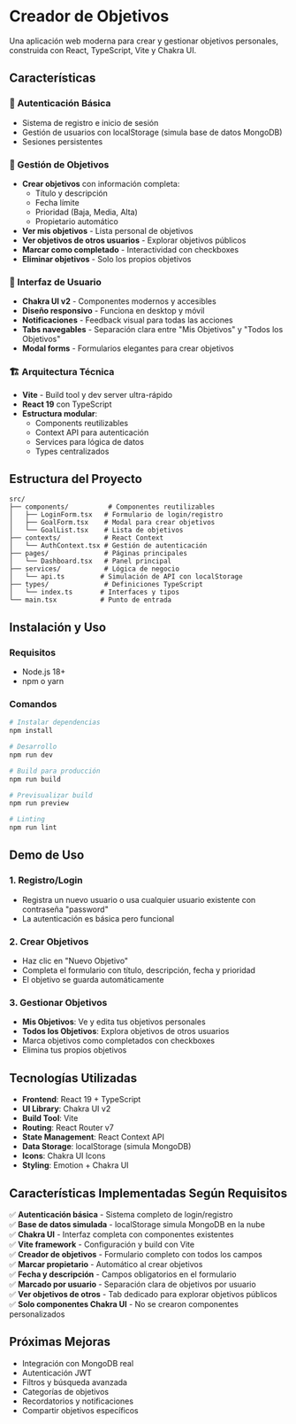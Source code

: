 # Creador de Objetivos

Una aplicación web moderna para crear y gestionar objetivos personales, construida con React, TypeScript, Vite y Chakra UI.

## Características

### 🔐 Autenticación Básica
- Sistema de registro e inicio de sesión
- Gestión de usuarios con localStorage (simula base de datos MongoDB)
- Sesiones persistentes

### 🎯 Gestión de Objetivos
- **Crear objetivos** con información completa:
  - Título y descripción
  - Fecha límite
  - Prioridad (Baja, Media, Alta)
  - Propietario automático
- **Ver mis objetivos** - Lista personal de objetivos
- **Ver objetivos de otros usuarios** - Explorar objetivos públicos
- **Marcar como completado** - Interactividad con checkboxes
- **Eliminar objetivos** - Solo los propios objetivos

### 🎨 Interfaz de Usuario
- **Chakra UI v2** - Componentes modernos y accesibles
- **Diseño responsivo** - Funciona en desktop y móvil
- **Notificaciones** - Feedback visual para todas las acciones
- **Tabs navegables** - Separación clara entre "Mis Objetivos" y "Todos los Objetivos"
- **Modal forms** - Formularios elegantes para crear objetivos

### 🏗️ Arquitectura Técnica
- **Vite** - Build tool y dev server ultra-rápido
- **React 19** con TypeScript
- **Estructura modular**:
  - Components reutilizables
  - Context API para autenticación
  - Services para lógica de datos
  - Types centralizados

## Estructura del Proyecto

```
src/
├── components/          # Componentes reutilizables
│   ├── LoginForm.tsx   # Formulario de login/registro
│   ├── GoalForm.tsx    # Modal para crear objetivos
│   └── GoalList.tsx    # Lista de objetivos
├── contexts/           # React Context
│   └── AuthContext.tsx # Gestión de autenticación
├── pages/              # Páginas principales
│   └── Dashboard.tsx   # Panel principal
├── services/           # Lógica de negocio
│   └── api.ts         # Simulación de API con localStorage
├── types/              # Definiciones TypeScript
│   └── index.ts       # Interfaces y tipos
└── main.tsx           # Punto de entrada
```

## Instalación y Uso

### Requisitos
- Node.js 18+
- npm o yarn

### Comandos

```bash
# Instalar dependencias
npm install

# Desarrollo
npm run dev

# Build para producción
npm run build

# Previsualizar build
npm run preview

# Linting
npm run lint
```

## Demo de Uso

### 1. Registro/Login
- Registra un nuevo usuario o usa cualquier usuario existente con contraseña "password"
- La autenticación es básica pero funcional

### 2. Crear Objetivos
- Haz clic en "Nuevo Objetivo"
- Completa el formulario con título, descripción, fecha y prioridad
- El objetivo se guarda automáticamente

### 3. Gestionar Objetivos
- **Mis Objetivos**: Ve y edita tus objetivos personales
- **Todos los Objetivos**: Explora objetivos de otros usuarios
- Marca objetivos como completados con checkboxes
- Elimina tus propios objetivos

## Tecnologías Utilizadas

- **Frontend**: React 19 + TypeScript
- **UI Library**: Chakra UI v2
- **Build Tool**: Vite
- **Routing**: React Router v7
- **State Management**: React Context API
- **Data Storage**: localStorage (simula MongoDB)
- **Icons**: Chakra UI Icons
- **Styling**: Emotion + Chakra UI

## Características Implementadas Según Requisitos

✅ **Autenticación básica** - Sistema completo de login/registro  
✅ **Base de datos simulada** - localStorage simula MongoDB en la nube  
✅ **Chakra UI** - Interfaz completa con componentes existentes  
✅ **Vite framework** - Configuración y build con Vite  
✅ **Creador de objetivos** - Formulario completo con todos los campos  
✅ **Marcar propietario** - Automático al crear objetivos  
✅ **Fecha y descripción** - Campos obligatorios en el formulario  
✅ **Marcado por usuario** - Separación clara de objetivos por usuario  
✅ **Ver objetivos de otros** - Tab dedicado para explorar objetivos públicos  
✅ **Solo componentes Chakra UI** - No se crearon componentes personalizados  

## Próximas Mejoras

- Integración con MongoDB real
- Autenticación JWT
- Filtros y búsqueda avanzada
- Categorías de objetivos
- Recordatorios y notificaciones
- Compartir objetivos específicos
